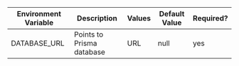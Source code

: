 |Environment Variable|Description|Values|Default Value|Required?|
|----|----|----|----|----|
| DATABASE_URL | Points to Prisma database | URL | null | yes